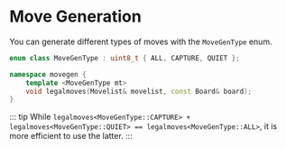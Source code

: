 # Move Generation

You can generate different types of moves with the `MoveGenType` enum.

```cpp
enum class MoveGenType : uint8_t { ALL, CAPTURE, QUIET };
```

```cpp
namespace movegen {
    template <MoveGenType mt>
    void legalmoves(Movelist& movelist, const Board& board);
}
```

::: tip
While `legalmoves<MoveGenType::CAPTURE> + legalmoves<MoveGenType::QUIET> == legalmoves<MoveGenType::ALL>`, it is more efficient to use the latter.
:::
